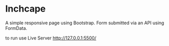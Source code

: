 # Inchcape

A simple responsive page using Bootstrap.
Form submitted via an API using FormData.

to run
use Live Server
http://127.0.0.1:5500/
